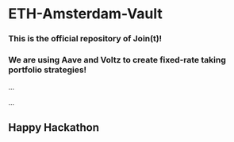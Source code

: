 # ETH-Amsterdam-Vault

### This is the official repository of Join(t)! 
### We are using Aave and Voltz to create fixed-rate taking portfolio strategies!

...


...



## Happy Hackathon
